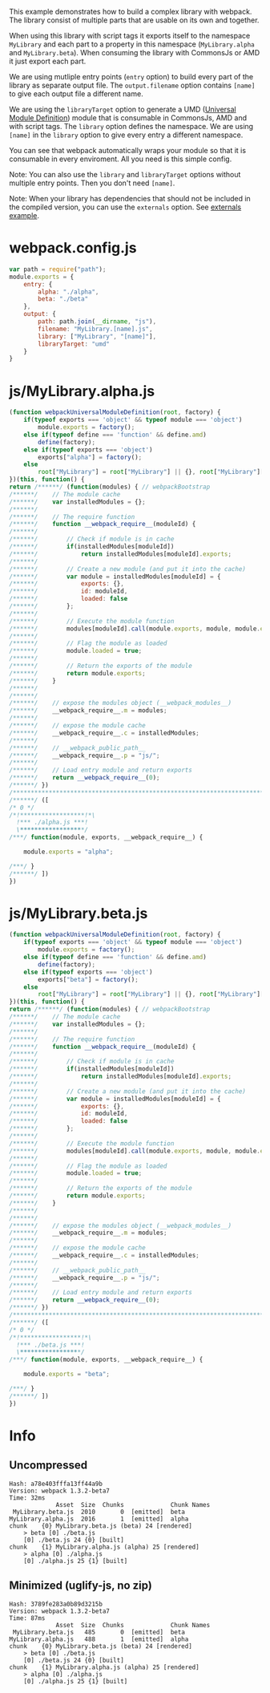 This example demonstrates how to build a complex library with webpack. The library consist of multiple parts that are usable on its own and together.

When using this library with script tags it exports itself to the namespace `MyLibrary` and each part to a property in this namespace (`MyLibrary.alpha` and `MyLibrary.beta`). When consuming the library with CommonsJs or AMD it just export each part.

We are using mutliple entry points (`entry` option) to build every part of the library as separate output file. The `output.filename` option contains `[name]` to give each output file a different name.

We are using the `libraryTarget` option to generate a UMD ([Universal Module Definition](https://github.com/umdjs/umd)) module that is consumable in CommonsJs, AMD and with script tags. The `library` option defines the namespace. We are using `[name]` in the `library` option to give every entry a different namespace.

You can see that webpack automatically wraps your module so that it is consumable in every enviroment. All you need is this simple config.

Note: You can also use the `library` and `libraryTarget` options without multiple entry points. Then you don't need `[name]`.

Note: When your library has dependencies that should not be included in the compiled version, you can use the `externals` option. See [externals example](https://github.com/webpack/webpack/tree/master/examples/externals).

# webpack.config.js

``` javascript
var path = require("path");
module.exports = {
	entry: {
		alpha: "./alpha",
		beta: "./beta"
	},
	output: {
		path: path.join(__dirname, "js"),
		filename: "MyLibrary.[name].js",
		library: ["MyLibrary", "[name]"],
		libraryTarget: "umd"
	}
}
```

# js/MyLibrary.alpha.js

``` javascript
(function webpackUniversalModuleDefinition(root, factory) {
	if(typeof exports === 'object' && typeof module === 'object')
		module.exports = factory();
	else if(typeof define === 'function' && define.amd)
		define(factory);
	else if(typeof exports === 'object')
		exports["alpha"] = factory();
	else
		root["MyLibrary"] = root["MyLibrary"] || {}, root["MyLibrary"]["alpha"] = factory();
})(this, function() {
return /******/ (function(modules) { // webpackBootstrap
/******/ 	// The module cache
/******/ 	var installedModules = {};
/******/
/******/ 	// The require function
/******/ 	function __webpack_require__(moduleId) {
/******/
/******/ 		// Check if module is in cache
/******/ 		if(installedModules[moduleId])
/******/ 			return installedModules[moduleId].exports;
/******/
/******/ 		// Create a new module (and put it into the cache)
/******/ 		var module = installedModules[moduleId] = {
/******/ 			exports: {},
/******/ 			id: moduleId,
/******/ 			loaded: false
/******/ 		};
/******/
/******/ 		// Execute the module function
/******/ 		modules[moduleId].call(module.exports, module, module.exports, __webpack_require__);
/******/
/******/ 		// Flag the module as loaded
/******/ 		module.loaded = true;
/******/
/******/ 		// Return the exports of the module
/******/ 		return module.exports;
/******/ 	}
/******/
/******/
/******/ 	// expose the modules object (__webpack_modules__)
/******/ 	__webpack_require__.m = modules;
/******/
/******/ 	// expose the module cache
/******/ 	__webpack_require__.c = installedModules;
/******/
/******/ 	// __webpack_public_path__
/******/ 	__webpack_require__.p = "js/";
/******/
/******/ 	// Load entry module and return exports
/******/ 	return __webpack_require__(0);
/******/ })
/************************************************************************/
/******/ ([
/* 0 */
/*!******************!*\
  !*** ./alpha.js ***!
  \******************/
/***/ function(module, exports, __webpack_require__) {

	module.exports = "alpha";

/***/ }
/******/ ])
})
```

# js/MyLibrary.beta.js

``` javascript
(function webpackUniversalModuleDefinition(root, factory) {
	if(typeof exports === 'object' && typeof module === 'object')
		module.exports = factory();
	else if(typeof define === 'function' && define.amd)
		define(factory);
	else if(typeof exports === 'object')
		exports["beta"] = factory();
	else
		root["MyLibrary"] = root["MyLibrary"] || {}, root["MyLibrary"]["beta"] = factory();
})(this, function() {
return /******/ (function(modules) { // webpackBootstrap
/******/ 	// The module cache
/******/ 	var installedModules = {};
/******/
/******/ 	// The require function
/******/ 	function __webpack_require__(moduleId) {
/******/
/******/ 		// Check if module is in cache
/******/ 		if(installedModules[moduleId])
/******/ 			return installedModules[moduleId].exports;
/******/
/******/ 		// Create a new module (and put it into the cache)
/******/ 		var module = installedModules[moduleId] = {
/******/ 			exports: {},
/******/ 			id: moduleId,
/******/ 			loaded: false
/******/ 		};
/******/
/******/ 		// Execute the module function
/******/ 		modules[moduleId].call(module.exports, module, module.exports, __webpack_require__);
/******/
/******/ 		// Flag the module as loaded
/******/ 		module.loaded = true;
/******/
/******/ 		// Return the exports of the module
/******/ 		return module.exports;
/******/ 	}
/******/
/******/
/******/ 	// expose the modules object (__webpack_modules__)
/******/ 	__webpack_require__.m = modules;
/******/
/******/ 	// expose the module cache
/******/ 	__webpack_require__.c = installedModules;
/******/
/******/ 	// __webpack_public_path__
/******/ 	__webpack_require__.p = "js/";
/******/
/******/ 	// Load entry module and return exports
/******/ 	return __webpack_require__(0);
/******/ })
/************************************************************************/
/******/ ([
/* 0 */
/*!*****************!*\
  !*** ./beta.js ***!
  \*****************/
/***/ function(module, exports, __webpack_require__) {

	module.exports = "beta";

/***/ }
/******/ ])
})
```

# Info

## Uncompressed

```
Hash: a78e403fffa13ff44a9b
Version: webpack 1.3.2-beta7
Time: 32ms
             Asset  Size  Chunks             Chunk Names
 MyLibrary.beta.js  2010       0  [emitted]  beta
MyLibrary.alpha.js  2016       1  [emitted]  alpha
chunk    {0} MyLibrary.beta.js (beta) 24 [rendered]
    > beta [0] ./beta.js 
    [0] ./beta.js 24 {0} [built]
chunk    {1} MyLibrary.alpha.js (alpha) 25 [rendered]
    > alpha [0] ./alpha.js 
    [0] ./alpha.js 25 {1} [built]
```

## Minimized (uglify-js, no zip)

```
Hash: 3789fe283a0b89d3215b
Version: webpack 1.3.2-beta7
Time: 87ms
             Asset  Size  Chunks             Chunk Names
 MyLibrary.beta.js   485       0  [emitted]  beta
MyLibrary.alpha.js   488       1  [emitted]  alpha
chunk    {0} MyLibrary.beta.js (beta) 24 [rendered]
    > beta [0] ./beta.js 
    [0] ./beta.js 24 {0} [built]
chunk    {1} MyLibrary.alpha.js (alpha) 25 [rendered]
    > alpha [0] ./alpha.js 
    [0] ./alpha.js 25 {1} [built]
```